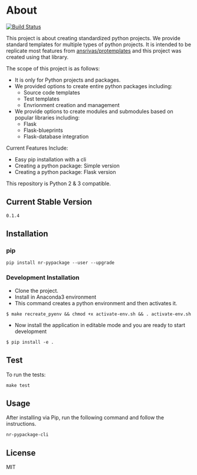 # About
[![Build Status](https://travis-ci.org/nitred/nr-pypackage.svg?branch=master)](https://travis-ci.org/nitred/nr-pypackage)

This project is about creating standardized python projects. We provide standard templates for multiple types of python projects. It is intended to be replicate most features from [ansrivas/protemplates](https://github.com/ansrivas/protemplates) and this project was created using that library.

The scope of this project is as follows:
  * It is only for Python projects and packages.
  * We provided options to create entire python packages including:
    * Source code templates
    * Test templates
    * Envrionment creation and management
  * We provide options to create modules and submodules based on popular libraries including:
    * Flask
    * Flask-blueprints
    * Flask-database integration


Current Features Include:
  * Easy pip installation with a cli
  * Creating a python package: Simple version
  * Creating a python package: Flask version

This repository is Python 2 & 3 compatible.

## Current Stable Version
```
0.1.4
```

## Installation
### pip
```
pip install nr-pypackage --user --upgrade
```

### Development Installation
* Clone the project.
* Install in Anaconda3 environment
* This command creates a python environment and then activates it.
```
$ make recreate_pyenv && chmod +x activate-env.sh && . activate-env.sh
```
* Now install the application in editable mode and you are ready to start development
```
$ pip install -e .
```

## Test
To run the tests:
```
make test
```

## Usage
After installing via Pip, run the following command and follow the instructions.
```
nr-pypackage-cli
```

## License
MIT
